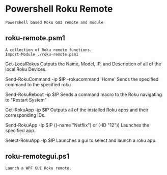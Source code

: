 Powershell Roku Remote
======================

	Powershell based Roku GUI remote and module

roku-remote.psm1 
------------------
	A collection of Roku remote functions.
	Import-Module ./roku-remote.psm1

Get-LocalRokus
	Outputs the Name, Model, IP, and Description of all of the local Roku Devices.

Send-RokuCommand -ip $IP -rokucommand 'Home'
    Sends the specified command to the specified roku

Send-RokuReboot -ip $IP
    Sends a command macro to the Roku navigating to "Restart System"

Get-RokuApp -ip $IP 
    Outputs all of the installed Roku apps and their corresponding IDs.

Send-RokuApp -Ip $IP ((-name "Netflix") or (-ID "12"))
    Launches the specified app.

Select-RokuApp -Ip $IP
    Launches a gui to select and launch a roku app.
	

roku-remotegui.ps1
------------------
	Launch a WPF GUI Roku remote.

